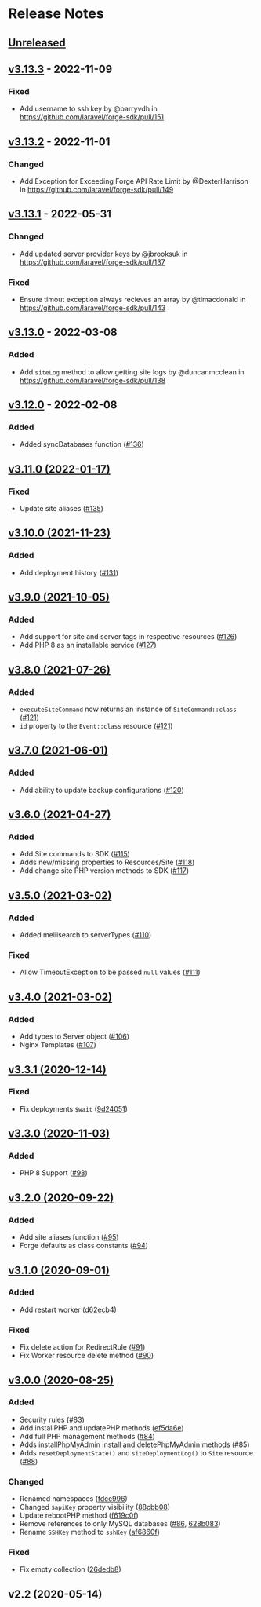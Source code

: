 # Release Notes

## [Unreleased](https://github.com/laravel/forge-sdk/compare/v3.13.3...3.x)

## [v3.13.3](https://github.com/laravel/forge-sdk/compare/v3.13.2...v3.13.3) - 2022-11-09

### Fixed

- Add username to ssh key by @barryvdh in https://github.com/laravel/forge-sdk/pull/151

## [v3.13.2](https://github.com/laravel/forge-sdk/compare/v3.13.1...v3.13.2) - 2022-11-01

### Changed

- Add Exception for Exceeding Forge API Rate Limit by @DexterHarrison in https://github.com/laravel/forge-sdk/pull/149

## [v3.13.1](https://github.com/laravel/forge-sdk/compare/v3.13.0...v3.13.1) - 2022-05-31

### Changed

- Add updated server provider keys by @jbrooksuk in https://github.com/laravel/forge-sdk/pull/137

### Fixed

- Ensure timout exception always recieves an array by @timacdonald in https://github.com/laravel/forge-sdk/pull/143

## [v3.13.0](https://github.com/laravel/forge-sdk/compare/v3.12.0...v3.13.0) - 2022-03-08

### Added

- Add `siteLog` method to allow getting site logs by @duncanmcclean in https://github.com/laravel/forge-sdk/pull/138

## [v3.12.0](https://github.com/laravel/forge-sdk/compare/v3.11.0...v3.12.0) - 2022-02-08

### Added

- Added syncDatabases function ([#136](https://github.com/laravel/forge-sdk/pull/136))

## [v3.11.0 (2022-01-17)](https://github.com/laravel/forge-sdk/compare/v3.10.0...v3.11.0)

### Fixed

- Update site aliases ([#135](https://github.com/laravel/forge-sdk/pull/135))

## [v3.10.0 (2021-11-23)](https://github.com/laravel/forge-sdk/compare/v3.9.0...v3.10.0)

### Added

- Add deployment history ([#131](https://github.com/laravel/forge-sdk/pull/131))

## [v3.9.0 (2021-10-05)](https://github.com/laravel/forge-sdk/compare/v3.8.0...v3.9.0)

### Added

- Add support for site and server tags in respective resources ([#126](https://github.com/laravel/forge-sdk/pull/126))
- Add PHP 8 as an installable service ([#127](https://github.com/laravel/forge-sdk/pull/127))

## [v3.8.0 (2021-07-26)](https://github.com/laravel/forge-sdk/compare/v3.7.0...v3.8.0)

### Added

- `executeSiteCommand` now returns an instance of `SiteCommand::class` ([#121](https://github.com/laravel/forge-sdk/pull/121))
- `id` property to the `Event::class` resource ([#121](https://github.com/laravel/forge-sdk/pull/121))

## [v3.7.0 (2021-06-01)](https://github.com/laravel/forge-sdk/compare/v3.6.0...v3.7.0)

### Added

- Add ability to update backup configurations ([#120](https://github.com/laravel/forge-sdk/pull/120))

## [v3.6.0 (2021-04-27)](https://github.com/laravel/forge-sdk/compare/v3.5.0...v3.6.0)

### Added

- Add Site commands to SDK ([#115](https://github.com/laravel/forge-sdk/pull/115))
- Adds new/missing properties to Resources/Site ([#118](https://github.com/laravel/forge-sdk/pull/118))
- Add change site PHP version methods to SDK ([#117](https://github.com/laravel/forge-sdk/pull/117))

## [v3.5.0 (2021-03-02)](https://github.com/laravel/forge-sdk/compare/v3.4.0...v3.5.0)

### Added

- Added meilisearch to serverTypes ([#110](https://github.com/laravel/forge-sdk/pull/110))

### Fixed

- Allow TimeoutException to be passed `null` values ([#111](https://github.com/laravel/forge-sdk/pull/111))

## [v3.4.0 (2021-03-02)](https://github.com/laravel/forge-sdk/compare/v3.3.1...v3.4.0)

### Added

- Add types to Server object ([#106](https://github.com/laravel/forge-sdk/pull/106))
- Nginx Templates ([#107](https://github.com/laravel/forge-sdk/pull/107))

## [v3.3.1 (2020-12-14)](https://github.com/laravel/forge-sdk/compare/v3.3.0...v3.3.1)

### Fixed

- Fix deployments `$wait` ([9d24051](https://github.com/laravel/forge-sdk/commit/9d24051ae1cf5fd28109713b7d7712fcd80e194b))

## [v3.3.0 (2020-11-03)](https://github.com/laravel/forge-sdk/compare/v3.2.0...v3.3.0)

### Added

- PHP 8 Support ([#98](https://github.com/laravel/forge-sdk/pull/98))

## [v3.2.0 (2020-09-22)](https://github.com/laravel/forge-sdk/compare/v3.1.0...v3.2.0)

### Added

- Add site aliases function ([#95](https://github.com/laravel/forge-sdk/pull/95))
- Forge defaults as class constants ([#94](https://github.com/laravel/forge-sdk/pull/94))

## [v3.1.0 (2020-09-01)](https://github.com/laravel/forge-sdk/compare/v3.0.0...v3.1.0)

### Added

- Add restart worker ([d62ecb4](https://github.com/laravel/forge-sdk/commit/d62ecb4b654b0fa5db1dc5e8cb0131bb1ef92d27))

### Fixed

- Fix delete action for RedirectRule ([#91](https://github.com/laravel/forge-sdk/pull/91))
- Fix Worker resource delete method ([#90](https://github.com/laravel/forge-sdk/pull/90))

## [v3.0.0 (2020-08-25)](https://github.com/laravel/forge-sdk/compare/v2.2...v3.0.0)

### Added

- Security rules ([#83](https://github.com/laravel/forge-sdk/pull/83))
- Add installPHP and updatePHP methods ([ef5da6e](https://github.com/laravel/forge-sdk/commit/ef5da6e2c30ffb58674fb2984e8d4a0c31e6ac2c))
- Add full PHP management methods ([#84](https://github.com/laravel/forge-sdk/pull/84))
- Adds installPhpMyAdmin install and deletePhpMyAdmin methods ([#85](https://github.com/laravel/forge-sdk/pull/85))
- Adds `resetDeploymentState()` and `siteDeploymentLog()` to `Site` resource ([#88](https://github.com/laravel/forge-sdk/pull/88))

### Changed

- Renamed namespaces ([fdcc996](https://github.com/laravel/forge-sdk/commit/fdcc996209681e252ddc060ee983fec327af10de))
- Changed `$apiKey` property visibility ([88cbb08](https://github.com/laravel/forge-sdk/commit/88cbb08014b3ea3768e47c3a9e14367b7d10f59f))
- Update rebootPHP method ([f619c0f](https://github.com/laravel/forge-sdk/commit/f619c0f57dbd3b632b5e424f2288135f811719a1))
- Remove references to only MySQL databases ([#86](https://github.com/laravel/forge-sdk/pull/86), [628b083](https://github.com/laravel/forge-sdk/commit/628b08303a3801e9279ea2b561e7d899327992bb))
- Rename `SSHKey` method to `sshKey` ([af6860f](https://github.com/laravel/forge-sdk/commit/af6860f505fff7a8cff623ab32e3edab73f79559))

### Fixed

- Fix empty collection ([26dedb8](https://github.com/laravel/forge-sdk/commit/26dedb8ca7dfac49d0f6fe35d3444eb3d0a52a7b))

## v2.2 (2020-05-14)
